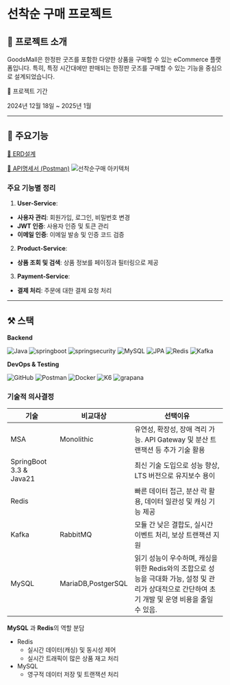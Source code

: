 # 선착순 구매 프로젝트
## 🚀 프로젝트 소개

GoodsMall은 한정판 굿즈를 포함한 다양한 상품을 구매할 수 있는 eCommerce 플랫폼입니다.
특히, 특정 시간대에만 판매되는 한정판 굿즈를 구매할 수 있는 기능을 중심으로 설계되었습니다.  

📅 프로젝트 기간 
        
2024년 12월 18일 ~ 2025년 1월

---

## 📌 주요기능
[ 🔗 ERD설계 ](https://github.com/Park-MJeong/goodsMall/wiki/%EB%8D%B0%EC%9D%B4%ED%84%B0%EB%B2%A0%EC%9D%B4%EC%8A%A4-%EC%84%A4%EA%B3%84)

[ 🔗 API명세서 (Postman)](https://documenter.getpostman.com/view/38751432/2sAYJ7eyB6)
![선착순구매 아키텍처](https://github.com/user-attachments/assets/3e826d7b-9297-45f4-b60c-006ed402b577)

### 주요 기능별 정리

1. **User-Service**:
  - **사용자 관리**: 회원가입, 로그인, 비밀번호 변경
  - **JWT 인증**: 사용자 인증 및 토큰 관리
  - **이메일 인증**: 이메일 발송 및 인증 코드 검증
2. **Product-Service**:
  - **상품 조회 및 검색**: 상품 정보를 페이징과 필터링으로 제공
3. **Payment-Service**:
  - **결제 처리**: 주문에 대한 결제 요청 처리
---

## ⚒️  스택

**Backend**

![Java](https://img.shields.io/badge/java-333333?style=flat&logo=OpenJDK&logoColor=white)
![springboot](https://img.shields.io/badge/-springboot-333333?style=flat&logo=springboot)
![springsecurity](https://img.shields.io/badge/-springsecurity-333333?style=flat&logo=springsecurity)
![MySQL](https://img.shields.io/badge/-MySQL-333333?style=flat&logo=mysql)
![JPA](https://img.shields.io/badge/-JPA-333333?style=flat&logo=JPA)
![Redis](https://img.shields.io/badge/-Redis-333333?style=flat&logo=Redis)
![Kafka](https://img.shields.io/badge/-Kafka-333333?style=flat&logo=apachekafka)


**DevOps & Testing**

![GitHub](https://img.shields.io/badge/-GitHub-333333?style=flat&logo=github)
![Postman](https://img.shields.io/badge/-Postman-333333?style=flat&logo=postman)
![Docker](https://img.shields.io/badge/-Docker-333333?style=flat&logo=docker)
![K6](https://img.shields.io/badge/-k6-333333?style=flat&logo=k6)
![grapana](https://img.shields.io/badge/grafana-333333.svg?style=flat&logo=grafana&logoColor)

### 기술적 의사결정
| 기술 | 비교대상 | 선택이유                                                                                     |
| --- | --- |------------------------------------------------------------------------------------------|
| MSA | Monolithic | 유연성, 확장성, 장애 격리 가능. API Gateway 및 분산 트랜잭션 등 추가 기술 활용                                     |
| SpringBoot 3.3 & Java21 |  | 최신 기술 도입으로 성능 향상,  LTS 버전으로 유지보수 용이                                                      |
| Redis |  | 빠른 데이터 접근, 분산 락 활용, 데이터 일관성 및 캐싱 기능 제공                                                   |
| Kafka | RabbitMQ | 모듈 간 낮은 결합도, 실시간 이벤트 처리, 보상 트랜잭션 지원                                                      |
| MySQL | MariaDB,PostgerSQL | 읽기 성능이 우수하며, 캐싱을 위한 Redis와의 조합으로 성능을 극대화 가능, 설정 및 관리가 상대적으로 간단하여 초기 개발 및 운영 비용을 줄일 수 있음. |

**MySQL** 과 **Redis**의 역할 분담
- Redis
  - 실시간 데이터(캐싱) 및 동시성 제어
  - 실시간 트래픽이 많은 상품 재고 처리
- MySQL
    - 영구적 데이터 저장 및 트랜잭션 처리


